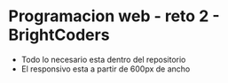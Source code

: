 # Programacion web - reto 2 - BrightCoders 
- Todo lo necesario esta dentro del repositorio
- El responsivo esta a partir de 600px de ancho
